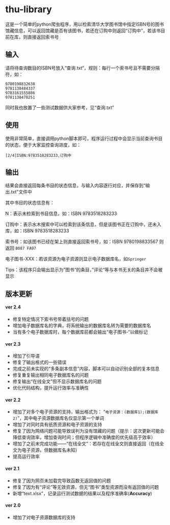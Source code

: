 # thu-library

这是一个简单的python爬虫程序，用以检索清华大学图书馆中指定ISBN号的图书馆藏信息，可以返回馆藏是否有该图书，若还在订购中则返回“订购中”，若该书目前在库，则直接返回索书号

## 输入

请将待查询数目的ISBN号放入”查询.txt“，规则：每行一个索书号且不需要分隔符，如：

```
9780198832638
9781138484337
9783161555886
9781138478251
```

同时我也放置了一些测试数据供大家参考，见“查询.txt”

## 使用

使用非常简单，直接调用python脚本即可，程序运行过程中会显示当前查询书目的状态，便于大家监控查询进度，如：

```
[2/4]ISBN:9783518283233,订购中
```

## 输出

结果会直接返回每条书目的状态信息，与输入内容逐行对应，并保存到“输出.txt"文件中

其中书目的状态信息有：

N：表示未检索到书目信息，如：ISBN 9783518283233

订购中：表示水木搜索中可以检索到该条信息，但是该图书正在订购中，还未入库，如：ISBN 9783518283233

索书号：如该图书已经在架上则直接返回索书号，如：ISBN 9780198833567 则返回 `B087 FA97`

电子图书-XXX：若该资源为电子资源则显示电子数据库名，如`Springer`

Tips：该程序只会输出显示为”图书“的条目，”评论“等与本书无关的条目并不会被显示

## 版本更新

#### ver 2.4

- 修复特定情况下索书号带着括号的问题
- 增加电子数据库名的字典，将系统输出的数据库名转为需要的数据库名
- 当有多个电子数据库时，每个数据库前都会输出“电子图书-“以做标记

#### ver 2.3

- 增加了引导语
- 修复了输出格式的一些错误
- 完成之前未实现的“多条副本信息”内容，脚本可以自动识别全部的复本信息
- 修复重复输出相同电子数据库名的问题
- 修复输出“在线全文”但不显示数据库名的问题
- 优化代码结构，提升运行效率与准确性

#### ver 2.2

- 增加了对多个电子资源的支持，输出格式为： “`电子资源：(数据库1);(数据库2)`”，其中电子资源数据库名仅显示第一个单词
- 增加了对同时具有纸质资源和电子资源的支持
- 修复了因为网络问题可能导致误判为没有馆藏的问题（提示：这次更新可能会降低查询效率，增加查询时间；但程序逻辑中准确度的优先级高于效率）
- 增加了之前未完成功能——“在线全文”：若存在在线全文则直接返回（在线全文为电子资源，但数据库名未知）
- 提高运行效率 

#### ver 2.1

- 修复了因为网页未加载完导致函数无返回值的问题
- 修复了因为有“评论”等无效资源，但无“图书”类型资源而没有返回值的问题
- 新增“text.xlsx"，记录运行测试数据的结果以及程序准确率(**Accuracy**)

#### ver 2.0

- 增加了对电子资源数据库的支持
